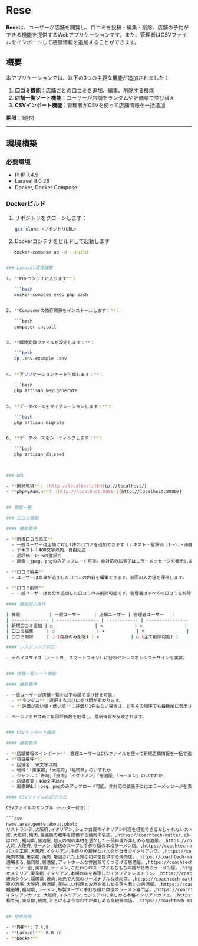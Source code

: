 # Rese

**Rese**は、ユーザーが店舗を閲覧し、口コミを投稿・編集・削除、店舗の予約ができる機能を提供するWebアプリケーションです。また、管理者はCSVファイルをインポートして店舗情報を追加することができます。

## 概要

本アプリケーションでは、以下の3つの主要な機能が追加されました：

1. **口コミ機能**：店舗ごとの口コミを追加、編集、削除する機能
2. **店舗一覧ソート機能**：ユーザーが店舗をランダムや評価順で並び替え
3. **CSVインポート機能**：管理者がCSVを使って店舗情報を一括追加

**期限**：1週間

---

## 環境構築

### 必要環境

- PHP 7.4.9
- Laravel 8.0.26
- Docker, Docker Compose

### Dockerビルド

1. リポジトリをクローンします：
   ```bash
   git clone <リポジトリURL>

2. Dockerコンテナをビルドして起動します
```bash
   docker-compose up -d --build


### Laravel環境構築

1. **PHPコンテナに入ります**：

   ```bash
   docker-compose exec php bash


2. **Composerの依存関係をインストールします：**：

   ```bash
   composer install


3. **環境変数ファイルを設定します：**：

   ```bash
   cp .env.example .env


4. **アプリケーションキーを生成します：**：

   ```bash
   php artisan key:generate


5. **データベースをマイグレーションします：**：

   ```bash
   php artisan migrate


6. **データベースをシーディングします：**：

   ```bash
   php artisan db:seed



### URL

- **開発環境**： [http://localhost/](http://localhost/)
- **phpMyAdmin**： [http://localhost:8080/](http://localhost:8080/)


## 機能一覧

### 口コミ機能

#### 機能要件

- **新規口コミ追加**
  - 一般ユーザーは店舗に対し1件の口コミを追加できます（テキスト・星評価（1～5）・画像）。
  - テキスト：400文字以内、自由記述
  - 星評価：1～5の選択式
  - 画像：jpeg、pngのみアップロード可能。非対応の拡張子はエラーメッセージを表示します。

- **口コミ編集**
  - ユーザーは自身が追加した口コミの内容を編集できます。前回の入力値を保持します。

- **口コミ削除**
  - 一般ユーザーは自分が追加した口コミのみ削除可能です。管理者はすべての口コミを削除できます。

#### 権限別の操作

| 機能           | 一般ユーザー     | 店舗ユーザー | 管理者ユーザー   |
| -------------- | ---------------- | ------------ | ---------------- |
| 新規口コミ追加 | ○                | ×            | ×                |
| 口コミ編集     | ○                | ×            | ×                |
| 口コミ削除     | ○ (自身のみ削除) | ×            | ○ (全て削除可能) |

#### レスポンシブ対応

- デバイスサイズ（ノートPC、スマートフォン）に合わせたレスポンシブデザインを実装。


### 店舗一覧ソート機能

#### 機能要件

- 一般ユーザーが店舗一覧を以下の順で並び替え可能：
  - **ランダム**：選択するたびに並び順が変わります。
  - **評価が高い順・低い順**：評価が1件もない場合は、どちらの順序でも最後尾に表示されます。

- ページアクセス時に毎回評価数を取得し、最新情報が反映されます。


### CSVインポート機能

#### 機能要件

- **店舗情報のインポート**：管理ユーザーはCSVファイルを使って新規店舗情報を一括で追加できます。
- **項目要件**：
  - 店舗名：50文字以内
  - 地域：「東京都」「大阪府」「福岡県」のいずれか
  - ジャンル：「寿司」「焼肉」「イタリアン」「居酒屋」「ラーメン」のいずれか
  - 店舗概要：400文字以内
  - 画像URL：jpeg、pngのみアップロード可能。非対応の拡張子にはエラーメッセージを表示します。

#### CSVファイルの記述方法

CSVファイルのサンプル（ヘッダー付き）：

```csv
name,area,genre,about,photo
リストランテ,大阪府,イタリアン,シェフ自慢のイタリアン料理を堪能できるおしゃれなレストラン。,https://coachtech-matter.s3-ap-northeast-1.amazonaws.com/image/italian.jpg
炭,大阪府,焼肉,最高級の和牛を提供する焼肉の名店。,https://coachtech-matter.s3-ap-northeast-1.amazonaws.com/image/yakiniku.jpg
はかた,福岡県,居酒屋,地元の旬の素材を活かした一品料理が楽しめる居酒屋。,https://coachtech-matter.s3-ap-northeast-1.amazonaws.com/image/izakaya.jpg
大将,大阪府,ラーメン,秘伝のスープと手作り麺の本格ラーメン店。,https://coachtech-matter.s3-ap-northeast-1.amazonaws.com/image/ramen.jpg
パスタ工房,大阪府,イタリアン,手作りの新鮮なパスタが自慢のイタリアン店。,https://coachtech-matter.s3-ap-northeast-1.amazonaws.com/image/italian.jpg
焼肉本舗,東京都,焼肉,厳選された上質な和牛を提供する焼肉店。,https://coachtech-matter.s3-ap-northeast-1.amazonaws.com/image/yakiniku.jpg
酒場まる,福岡県,居酒屋,アットホームな雰囲気でくつろげる居酒屋。,https://coachtech-matter.s3-ap-northeast-1.amazonaws.com/image/izakaya.jpg
ラーメン一筋,東京都,ラーメン,こだわりのスープともちもちの麺が特徴のラーメン屋。,https://coachtech-matter.s3-ap-northeast-1.amazonaws.com/image/ramen.jpg
オステリア,東京都,イタリアン,本場の味を再現したイタリアンレストラン。,https://coachtech-matter.s3-ap-northeast-1.amazonaws.com/image/italian.jpg
焼肉タウン,福岡県,焼肉,地元で人気のリーズナブルな焼肉店。,https://coachtech-matter.s3-ap-northeast-1.amazonaws.com/image/yakiniku.jpg
夜の酒場,大阪府,居酒屋,美味しい料理とお酒を楽しめる落ち着いた居酒屋。,https://coachtech-matter.s3-ap-northeast-1.amazonaws.com/image/izakaya.jpg
麺道場,福岡県,ラーメン,特製スープと手打ち麺が自慢のラーメン専門店。,https://coachtech-matter.s3-ap-northeast-1.amazonaws.com/image/ramen.jpg
イタリアンカフェ,大阪府,イタリアン,カジュアルに楽しめる本格イタリアンカフェ。,https://coachtech-matter.s3-ap-northeast-1.amazonaws.com/image/italian.jpg
和牛苑,東京都,焼肉,とろけるような和牛が楽しめる高級焼肉店。,https://coachtech-matter.s3-ap-northeast-1.amazonaws.com/image/yakiniku.jpg


## 使用技術

- **PHP**: 7.4.9
- **Laravel**: 8.0.26
- **Docker**
